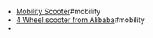 - [Mobility Scooter](https://www.amazon.com/Mobility-Scooters-Scooter-Electric-Wheelchair/dp/B089S4JGB7)#mobility
- [4 Wheel scooter from Alibaba](https://he.aliexpress.com/item/1005003150667208.html?gatewayAdapt=glo2isr)#mobility
-